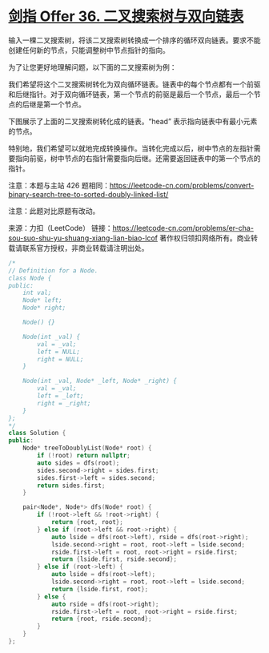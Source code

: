 # [剑指 Offer 36. 二叉搜索树与双向链表](https://leetcode-cn.com/problems/er-cha-sou-suo-shu-yu-shuang-xiang-lian-biao-lcof/)

输入一棵二叉搜索树，将该二叉搜索树转换成一个排序的循环双向链表。要求不能创建任何新的节点，只能调整树中节点指针的指向。

 

为了让您更好地理解问题，以下面的二叉搜索树为例：

 



 

我们希望将这个二叉搜索树转化为双向循环链表。链表中的每个节点都有一个前驱和后继指针。对于双向循环链表，第一个节点的前驱是最后一个节点，最后一个节点的后继是第一个节点。

下图展示了上面的二叉搜索树转化成的链表。“head” 表示指向链表中有最小元素的节点。

 



 

特别地，我们希望可以就地完成转换操作。当转化完成以后，树中节点的左指针需要指向前驱，树中节点的右指针需要指向后继。还需要返回链表中的第一个节点的指针。

 

注意：本题与主站 426 题相同：https://leetcode-cn.com/problems/convert-binary-search-tree-to-sorted-doubly-linked-list/

注意：此题对比原题有改动。

来源：力扣（LeetCode）
链接：https://leetcode-cn.com/problems/er-cha-sou-suo-shu-yu-shuang-xiang-lian-biao-lcof
著作权归领扣网络所有。商业转载请联系官方授权，非商业转载请注明出处。

```c++
/*
// Definition for a Node.
class Node {
public:
    int val;
    Node* left;
    Node* right;

    Node() {}

    Node(int _val) {
        val = _val;
        left = NULL;
        right = NULL;
    }

    Node(int _val, Node* _left, Node* _right) {
        val = _val;
        left = _left;
        right = _right;
    }
};
*/
class Solution {
public:
    Node* treeToDoublyList(Node* root) {
        if (!root) return nullptr;
        auto sides = dfs(root);
        sides.second->right = sides.first;
        sides.first->left = sides.second;
        return sides.first;
    }

    pair<Node*, Node*> dfs(Node* root) {
        if (!root->left && !root->right) {
            return {root, root};
        } else if (root->left && root->right) {
            auto lside = dfs(root->left), rside = dfs(root->right);
            lside.second->right = root, root->left = lside.second;
            rside.first->left = root, root->right = rside.first;
            return {lside.first, rside.second};
        } else if (root->left) {
            auto lside = dfs(root->left);
            lside.second->right = root, root->left = lside.second;
            return {lside.first, root};
        } else {
            auto rside = dfs(root->right);
            rside.first->left = root, root->right = rside.first;
            return {root, rside.second};
        }
    }
};
```

